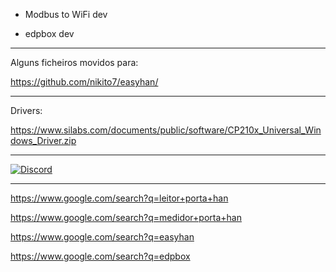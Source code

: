 - Modbus to WiFi dev

- edpbox dev

---

Alguns ficheiros movidos para:

https://github.com/nikito7/easyhan/

---

Drivers:

https://www.silabs.com/documents/public/software/CP210x_Universal_Windows_Driver.zip

---

[![Discord](https://img.shields.io/discord/494714310518505472?style=plastic&logo=discord)](https://discord.gg/Mh9mTEA) 

---

https://www.google.com/search?q=leitor+porta+han

https://www.google.com/search?q=medidor+porta+han

https://www.google.com/search?q=easyhan

https://www.google.com/search?q=edpbox

